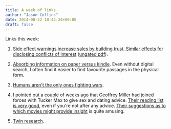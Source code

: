 ```yaml
---
title: A week of links
author: "Jason Collins"
date: 2014-08-22 10:44:24+00:00
draft: false
---
```


Links this week:






	
  1. [Side effect warnings increase sales by building trust](http://www.forbes.com/sites/peterubel/2014/08/18/side-effect-warnings-can-increase-pharmaceutical-sales/).[ Similar effects for disclosing conflicts of interest](https://doi.org/10.1257/aer.101.3.423) ([ungated pdf](http://www.cmu.edu/dietrich/sds/docs/loewenstein/PitfallsdisclosingCOI.pdf)).

	
  2. [Absorbing information on paper versus kindle](http://www.theguardian.com/books/2014/aug/19/readers-absorb-less-kindles-paper-study-plot-ereader-digitisation). Even without digital search, I often find it easier to find favourite passages in the physical form.

	
  3. [Humans aren't the only ones fighting wars](http://socialevolutionforum.com/2014/08/18/the-war-over-war-part-ii/).

	
  4. I pointed out a couple of weeks ago that Geoffrey Miller had joined forces with Tucker Max to give sex and dating advice. [Their reading list is very good](http://www.thematinggrounds.com/books/), even if you're not after any advice. [Their suggestions as to which movies might provide insight](http://www.thematinggrounds.com/movies/) is quite amusing.

	
  5. [Twin research](http://www.theatlantic.com/health/archive/2014/08/twins-a-gold-mine-for-research/378697/).


